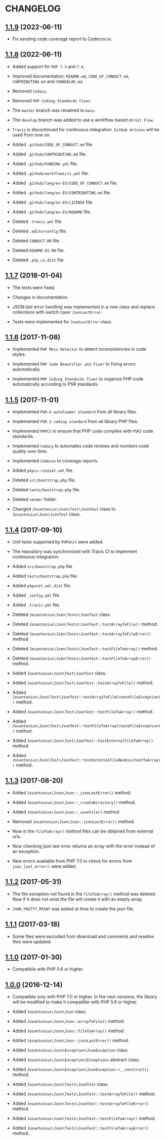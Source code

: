 # CHANGELOG

## [1.1.9](https://github.com/josantonius/php-json/releases/tag/1.1.9) (2022-06-11)

* Fix sending code coverage report to Codecov.io.

## [1.1.8](https://github.com/josantonius/php-json/releases/tag/1.1.8) (2022-06-11)

* Added support for `PHP 7.3` and `7.4`.

* Improved documentation; `README.md`, `CODE_OF_CONDUCT.md`, `CONTRIBUTING.md` and `CHANGELOG.md`.

* Removed `Codacy`.

* Removed `PHP Coding Standards Fixer`.

* The `master` branch was renamed to `main`.

* The `develop` branch was added to use a workflow based on `Git Flow`.

* `Travis` is discontinued for continuous integration. `GitHub Actions` will be used from now on.

* Added `.github/CODE_OF_CONDUCT.md` file.
* Added `.github/CONTRIBUTING.md` file.
* Added `.github/FUNDING.yml` file.
* Added `.github/workflows/ci.yml` file.
* Added `.github/lang/es-ES/CODE_OF_CONDUCT.md` file.
* Added `.github/lang/es-ES/CONTRIBUTING.md` file.
* Added `.github/lang/es-ES/LICENSE` file.
* Added `.github/lang/es-ES/README` file.

* Deleted `.travis.yml` file.
* Deleted `.editorconfig` file.
* Deleted `CONDUCT.MD` file.
* Deleted `README-ES.MD` file.
* Deleted `.php_cs.dist` file.

## [1.1.7](https://github.com/josantonius/php-json/releases/tag/1.1.7) (2018-01-04)

* The tests were fixed.

* Changes in documentation.

* JSON last error handling was implemented in a new class and replace collections with switch case: `JsonLastError`.

* Tests were implemented for `JsonLastError` class.

## [1.1.6](https://github.com/josantonius/php-json/releases/tag/1.1.6) (2017-11-08)

* Implemented `PHP Mess Detector` to detect inconsistencies in code styles.

* Implemented `PHP Code Beautifier and Fixer` to fixing errors automatically.

* Implemented `PHP Coding Standards Fixer` to organize PHP code automatically according to PSR standards.

## [1.1.5](https://github.com/josantonius/php-json/releases/tag/1.1.5) (2017-11-01)

* Implemented `PSR-4 autoloader standard` from all library files.

* Implemented `PSR-2 coding standard` from all library PHP files.

* Implemented `PHPCS` to ensure that PHP code complies with `PSR2` code standards.

* Implemented `Codacy` to automates code reviews and monitors code quality over time.

* Implemented `Codecov` to coverage reports.

* Added `phpcs.ruleset.xml` file.

* Deleted `src/bootstrap.php` file.

* Deleted `tests/bootstrap.php` file.

* Deleted `vendor` folder.

* Changed `Josantonius\Json\Test\JsonTest` class to  `Josantonius\Json\JsonTest` class.

## [1.1.4](https://github.com/josantonius/php-json/releases/tag/1.1.4) (2017-09-10)

* Unit tests supported by `PHPUnit` were added.

* The repository was synchronized with Travis CI to implement continuous integration.

* Added `src/bootstrap.php` file

* Added `tests/bootstrap.php` file.

* Added `phpunit.xml.dist` file.
* Added `_config.yml` file.
* Added `.travis.yml` file.

* Deleted `Josantonius\Json\Tests\JsonTest` class.
* Deleted `Josantonius\Json\Tests\JsonTest::testArrayToFile()` method.
* Deleted `Josantonius\Json\Tests\JsonTest::testArrayToFileError()` method.
* Deleted `Josantonius\Json\Tests\JsonTest::testFileToArray()` method.
* Deleted `Josantonius\Json\Tests\JsonTest::testFileToArrayError()` method.

* Added `Josantonius\Json\Test\JsonTest` class.
* Added `Josantonius\Json\Test\JsonTest::testArrayToFile()` method.
* Added `Josantonius\Json\Test\JsonTest::testArrayToFileCreateFileException()` method.
* Added `Josantonius\Json\Test\JsonTest::testFileToArray()` method.
* Added `Josantonius\Json\Test\JsonTest::testFileToArrayCreateFileException()` method.
* Added `Josantonius\Json\Test\JsonTest::testExternalFileToArray()` method.
* Added `Josantonius\Json\Test\JsonTest::testExternalFileNonExistentToArray()` method.

## [1.1.3](https://github.com/josantonius/php-json/releases/tag/1.1.3) (2017-08-20)

* Added `Josantonius\Json\Json::_jsonLastError()` method.
* Added `Josantonius\Json\Json::_createDirectory()` method.
* Added `Josantonius\Json\Json::_saveFile()` method.

* Removed `Josantonius\Json\Json::jsonLastError()` method.

* Now in the `fileToArray()` method files can be obtained from external urls.

* Now checking json last error returns an array with the error instead of an exception.

* New errors available from PHP 7.0 to check for errors from `json_last_error()` were added.

## [1.1.2](https://github.com/josantonius/php-json/releases/tag/1.1.2) (2017-05-31)

* The file exception not found in the `fileToArray()` method was deleted. Now if it does not exist the file will create it with an empty array.

* `JSON_PRETTY_PRINT` was added at time to create the json file.

## [1.1.1](https://github.com/josantonius/php-json/releases/tag/1.1.1) (2017-03-18)

* Some files were excluded from download and comments and readme files were updated.

## [1.1.0](https://github.com/josantonius/php-json/releases/tag/1.1.0) (2017-01-30)

* Compatible with PHP 5.6 or higher.

## [1.0.0](https://github.com/josantonius/php-json/releases/tag/1.0.0) (2016-12-14)

* Compatible only with PHP 7.0 or higher. In the next versions, the library will be modified to make it compatible with PHP 5.6 or higher.

* Added `Josantonius\Json\Json` class.
* Added `Josantonius\Json\Json::arrayToFile()` method.
* Added `Josantonius\Json\Json::fileToArray()` method.
* Added `Josantonius\Json\Json::jsonLastError()` method.

* Added `Josantonius\Json\Exception\JsonException` class.
* Added `Josantonius\Json\Exception\Exceptions` abstract class.
* Added `Josantonius\Json\Exception\JsonException->__construct()` method.

* Added `Josantonius\Json\Tests\JsonTest` class.
* Added `Josantonius\Json\Tests\JsonTest::testArrayToFile()` method.
* Added `Josantonius\Json\Tests\JsonTest::testArrayToFileError()` method.
* Added `Josantonius\Json\Tests\JsonTest::testFileToArray()` method.
* Added `Josantonius\Json\Tests\JsonTest::testFileToArrayError()` method.
